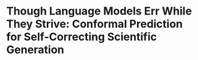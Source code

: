 # Though Language Models Err While They Strive: Conformal Prediction for Self-Correcting Scientific Generation